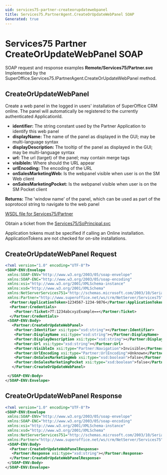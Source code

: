 ```yaml
---
uid: services75-partner-createorupdatewebpanel
title: Services75.PartnerAgent.CreateOrUpdateWebPanel SOAP
Generated: true
---
```


# Services75 Partner CreateOrUpdateWebPanel SOAP

SOAP request and response examples **Remote/Services75/Partner.svc**
Implemented by the <see cref="M:SuperOffice.Services75.IPartnerAgent.CreateOrUpdateWebPanel">SuperOffice.Services75.IPartnerAgent.CreateOrUpdateWebPanel</see> method.

## CreateOrUpdateWebPanel

Create a web panel in the logged in users' installation of SuperOffice CRM online. The panel will automatically be registered to the currently authenticated ApplicationId.

* **identifier:** The string constant used by the Partner Application to identify this web panel
* **displayName:** The name of the panel as displayed in the GUI; may be multi-language syntax
* **displayDescription:** The tooltip of the panel as displayed in the GUI; may be multi-language syntax
* **url:** The url (target) of the panel; may contain merge tags
* **visibleIn:** Where should the URL appear
* **urlEncoding:** The encoding of the URL
* **onSalesMarketingWeb:** Is the webpanel visible when user is on the SM Web client
* **onSalesMarketingPocket:** Is the webpanel visible when user is on the SM Pocket client

**Returns:** The 'window name' of the panel, which can be used as part of the soprotocol string to navigate to the web panel


[WSDL file for Services75/Partner](../Services75-Partner.md)

Obtain a ticket from the [Services75/SoPrincipal.svc](../SoPrincipal/SoPrincipal.md)

Application tokens must be specified if calling an Online installation. ApplicationTokens are not checked for on-site installations.

## CreateOrUpdateWebPanel Request

```xml
<?xml version="1.0" encoding="UTF-8"?>
<SOAP-ENV:Envelope
 xmlns:SOAP-ENV="http://www.w3.org/2003/05/soap-envelope"
 xmlns:SOAP-ENC="http://www.w3.org/2003/05/soap-encoding"
 xmlns:xsi="http://www.w3.org/2001/XMLSchema-instance"
 xmlns:xsd="http://www.w3.org/2001/XMLSchema"
 xmlns:NetServerServices751="http://schemas.microsoft.com/2003/10/Serialization/"
 xmlns:Partner="http://www.superoffice.net/ws/crm/NetServer/Services75">
  <Partner:ApplicationToken>1234567-1234-9876</Partner:ApplicationToken>
  <Partner:Credentials>
    <Partner:Ticket>7T:1234abcxyzExample==</Partner:Ticket>
  </Partner:Credentials>
 <SOAP-ENV:Body>
   <Partner:CreateOrUpdateWebPanel>
    <Partner:Identifier xsi:type="xsd:string"></Partner:Identifier>
    <Partner:DisplayName xsi:type="xsd:string"></Partner:DisplayName>
    <Partner:DisplayDescription xsi:type="xsd:string"></Partner:DisplayDescription>
    <Partner:Url xsi:type="xsd:string"></Partner:Url>
    <Partner:VisibleIn xsi:type="Partner:Navigation">Invisible</Partner:VisibleIn>
    <Partner:UrlEncoding xsi:type="Partner:UrlEncoding">Unknown</Partner:UrlEncoding>
    <Partner:OnSalesMarketingWeb xsi:type="xsd:boolean">false</Partner:OnSalesMarketingWeb>
    <Partner:OnSalesMarketingPocket xsi:type="xsd:boolean">false</Partner:OnSalesMarketingPocket>
   </Partner:CreateOrUpdateWebPanel>

 </SOAP-ENV:Body>
</SOAP-ENV:Envelope>

```


## CreateOrUpdateWebPanel Response

```xml
<?xml version="1.0" encoding="UTF-8"?>
<SOAP-ENV:Envelope
 xmlns:SOAP-ENV="http://www.w3.org/2003/05/soap-envelope"
 xmlns:SOAP-ENC="http://www.w3.org/2003/05/soap-encoding"
 xmlns:xsi="http://www.w3.org/2001/XMLSchema-instance"
 xmlns:xsd="http://www.w3.org/2001/XMLSchema"
 xmlns:NetServerServices751="http://schemas.microsoft.com/2003/10/Serialization/"
 xmlns:Partner="http://www.superoffice.net/ws/crm/NetServer/Services75">
 <SOAP-ENV:Body>
  <Partner:CreateOrUpdateWebPanelResponse>
   <Partner:Response xsi:type="xsd:string"></Partner:Response>
  </Partner:CreateOrUpdateWebPanelResponse>
 </SOAP-ENV:Body>
</SOAP-ENV:Envelope>

```

